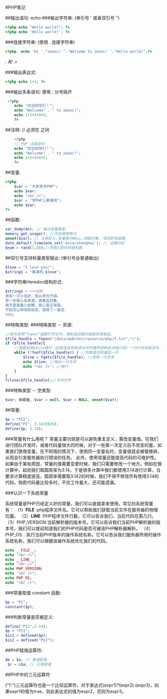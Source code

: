 #PHP笔记

##输出语句: echo
###输出字符串: (单引号 ' 或者双引号 ")
```php
<?php echo "Hello world!"; ?>
<?php echo 'Hello world!'; ?>
```
###连接字符串: (使用 . 连接字符串)
 ```php
 <?php  echo 'Hi '."imooc! ".'Welcome to imooc! '."Hello world!";?>
 ```
*. 和 .=*

###输出表达式: 
```php
<?php echo 1+1; ?>
```
###输出多条语句: 使用 ; 分号隔开
```php
 <?php 
    echo "欢迎同学们！";
    echo "Welcome" . " to imooc!";
    echo 1+2+3+4+5;
    ?>
```
##注释: // 必须在 <?php ?> 之间
```php   
    <?php 
    // PHP 注释语句
    echo "欢迎同学们！";
    echo "Welcome" . " to imooc!";
    echo 1+2+3+4+5;
    ?>
```
##变量:
```php
<?php
    $var = "大家来学PHP";
    echo $var;
    echo "<br />";
    $var = "学PHP上慕课网";
    echo $var;
?>
```
##函数: 
```php
var_dump($n); // 输出变量类型
memory_get_usage(); //内存使用情况
unset($var); // 注销定义,变量值为NULL;销毁对象, 调用析构函数
date_default_timezone_set('asia/shanghai'); // 设置时区
$num = rand(1,50);//获取1至50的随机数
```
##双引号支持标量类型输出: (单引号会普通输出)
```php
$love = "I love you!"; 
$string1 = "慕课网,$love";
```
###字符串Heredoc结构形式: 
```php
$string1 = <<<GOD
我有一只小毛驴，我从来也不骑。
有一天我心血来潮，骑着去赶集。
我手里拿着小皮鞭，我心里正得意。
不知怎么哗啦啦啦啦，我摔了一身泥.
GOD;
```
##特殊类型: 
###特殊类型 -- 资源: 
```php
//首先采用“fopen”函数打开文件，得到返回值的就是资源类型。
$file_handle = fopen("/data/webroot/resource/php/f.txt","r");
if ($file_handle){
    //接着采用while循环（后面语言结构语句中的循环结构会详细介绍）一行行地读取文件，然后输出每行的文字
    while (!feof($file_handle)) { //判断是否到最后一行
        $line = fgets($file_handle); //读取一行文本
        echo $line; //输出一行文本
        echo "<br />"; //换行
    }
}
fclose($file_handle);//关闭文件
```
###特殊类型 -- 空类型: 
```php
$var; 未赋值, $var = null, $var = NULL, unset($var);
```
##常量: 
```php
$p = "PII";
define("PI", 3.1415926);
define($p, 3.14);
```
###常量有什么用呢？
常量主要功效是可以避免重复定义，篡改变量值。在我们进行团队开发时，或者代码量很大的时候，对于一些第一次定义后不改变的量，如果我们使用变量，在不知情的情况下，使用同一变量名时，变量值就会被替换掉，从而会引发服务器执行错误的任务。
此外，使用常量还能提高代码的可维护性。如果由于某些原因，常量的值需要变更时候，我们只需要修改一个地方。例如在做计算中，起初我们取圆周率为3.14，于是很多计算中我们都使用3.14进行计算，当要求计算精度提高，圆周率需要取3.142的时候，我们不得不修改所有使用3.14的代码，倘若代码量比较多时，不仅工作量大，还可能遗漏。

###认识一下系统常量

系统常量是PHP已经定义好的常量，我们可以直接拿来使用，常见的系统常量有：
（1）__FILE__ :php程序文件名。它可以帮助我们获取当前文件在服务器的物理位置。
（2）__LINE__ :PHP程序文件行数。它可以告诉我们，当前代码在第几行。
（3）PHP_VERSION:当前解析器的版本号。它可以告诉我们当前PHP解析器的版本号，我们可以提前知道我们的PHP代码是否可被该PHP解析器解析。
（4）PHP_OS：执行当前PHP版本的操作系统名称。它可以告诉我们服务器所用的操作系统名称，我们可以根据该操作系统优化我们的代码。
```php
echo __FILE__;
echo "<br />";
echo __LINE__;
echo "<br />";
echo PHP_VERSION;
echo "<br />";
echo PHP_OS;
echo "<br />";
```
###常量取值 constant 函数:
```php
$p = "PI";
constant($p);
```
###判断常量是否被定义:
```php
define("PI1",3.14);
$p = "PI1";
$is1 = defined($p);
$is2 = defined("PI2");
```
##PHP赋值运算符:
```php
$b = $a; // 普通赋值
 $c = &$a; // 引用赋值
```
##PHP中的三元运算符

(“?:”)三元运算符也是一个比较运算符，对于表达式(expr1)?(expr2):(expr3)，如果expr1的值为true，则此表达式的值为expr2，否则为expr3。








